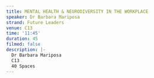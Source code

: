 ```yaml
---
title: MENTAL HEALTH & NEURODIVERSITY IN THE WORKPLACE
speaker: Dr Barbara Mariposa
strand: Future Leaders
venue: C13
time: '11:45'
duration: 45
filmed: false
description: |-
  Dr Barbara Mariposa
  C13
  40 Spaces
---
```


